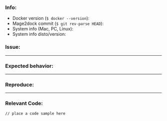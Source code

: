 ### Info:
- Docker version (`$ docker --version`): 
- Mage2dock commit (`$ git rev-parse HEAD`): 
- System info (Mac, PC, Linux): 
- System info disto/version: 

### Issue:
<!--- What seems to be wrong? -->
_____

### Expected behavior:
<!--- What should happen instead? -->
_____

### Reproduce:
<!--- How can we reproduce the error? -->
_____

### Relevant Code:

```
// place a code sample here
```
